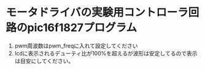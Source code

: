 # モータドライバの実験用コントローラ回路のpic16f1827プログラム
1. pwm周波数はpwm_freqに入れて設定してください
2. lcdに表示されるデューティ比が100%を超えるが波形は安定してるので表示は目安にしてください。
